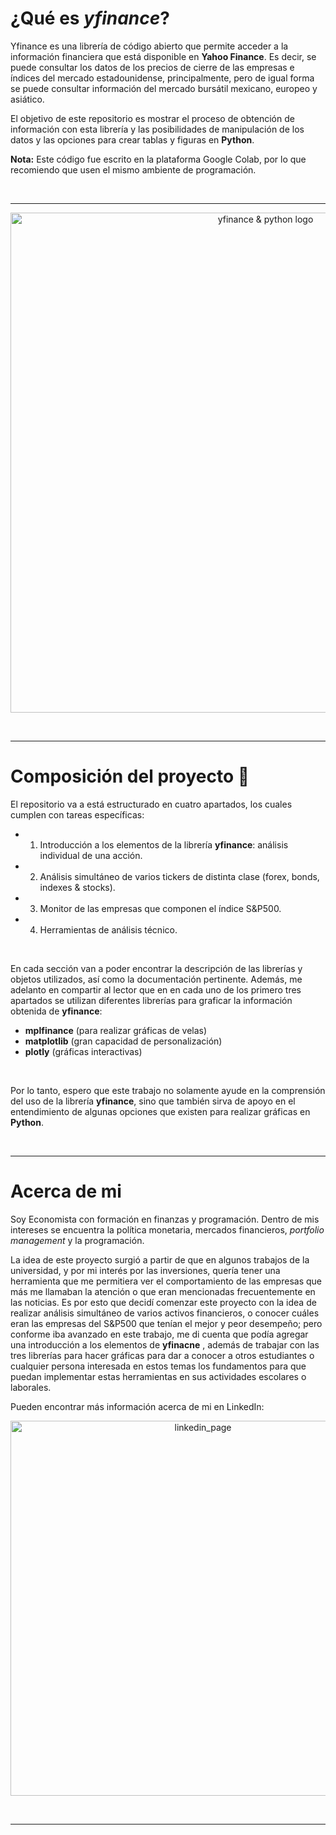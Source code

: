 

# ¿Qué es *yfinance*?

Yfinance es una librería de código abierto que permite acceder a la información financiera que está disponible en **Yahoo Finance**. Es decir, se puede consultar los datos de los precios de cierre de las empresas e índices del mercado estadounidense, principalmente, pero de igual forma se puede consultar información del mercado bursátil mexicano, europeo y asiático.

El objetivo de este repositorio es mostrar el proceso de obtención de información con esta librería y las posibilidades de manipulación de los datos y las opciones para crear tablas y figuras en **Python**. 

**Nota:** Este código fue escrito en la plataforma Google Colab, por lo que recomiendo que usen el mismo ambiente de programación.

<br>

---

<p align="center"> <img src="https://github.com/user-attachments/assets/2207cffa-9bd9-4b65-bb35-5dcb4b90c3f5" alt="yfinance & python logo" width="800"> </p>

<br>

---

# **Composición del proyecto**   :open_file_folder:
El repositorio va a está estructurado en cuatro apartados, los cuales cumplen con tareas específicas:

- 1. Introducción a los elementos de la librería **yfinance**: análisis individual de una acción.
- 2. Análisis simultáneo de varios tickers de distinta clase (forex, bonds, indexes & stocks).
- 3. Monitor de las empresas que componen el índice S&P500. 
- 4. Herramientas de análisis técnico.

<br>

En cada sección van a poder encontrar la descripción de las librerías y objetos utilizados, así como la documentación pertinente. 
Además, me adelanto en compartir al lector que en en cada uno de los primero tres apartados se utilizan diferentes librerías para graficar la información obtenida de **yfinance**:
- **mplfinance** (para realizar gráficas de velas)
- **matplotlib** (gran capacidad de personalización)
- **plotly** (gráficas interactivas)

<br>

Por lo tanto, espero que este trabajo no solamente ayude en la comprensión del uso de la librería **yfinance**, sino que también sirva de apoyo en el entendimiento de algunas opciones que existen para realizar gráficas en **Python**. 

<br>

---

# **Acerca de mi** ##
Soy Economista con formación en finanzas y programación. Dentro de mis intereses se encuentra la política monetaria, mercados financieros, *portfolio management* y la programación.

La idea de este proyecto surgió a partir de que en algunos trabajos de la universidad, y por mi interés por las inversiones, quería tener una herramienta que me permitiera ver el comportamiento de las empresas que más me llamaban la atención o que eran mencionadas frecuentemente en las noticias. Es por esto que decidí comenzar este proyecto con la idea de realizar análisis simultáneo de varios activos financieros, o conocer cuáles eran las empresas del S&P500 que tenían el mejor y peor desempeño; pero conforme iba avanzado en este trabajo, me di cuenta que podía agregar una introducción a los elementos de **yfinacne** , además de trabajar con las tres librerías para hacer gráficas para dar a conocer a otros estudiantes o cualquier persona interesada en estos temas los fundamentos para que puedan implementar estas herramientas en sus actividades escolares o laborales. 

Pueden encontrar más información acerca de mi en LinkedIn:

<p align="center">
  <a href="https://www.linkedin.com/in/daniel-salmoran">
    <img src="https://github.com/user-attachments/assets/b944e977-6ca1-44e5-b7b5-631e19a4f4ba" alt="linkedin_page" width="600">
  </a>
</p>

<br>

---

